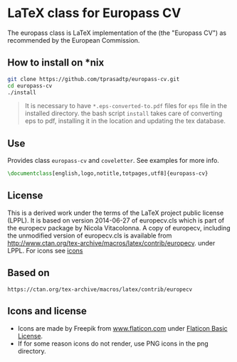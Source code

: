 # LaTeX class for Europass CV

The eu­ropass class is LaTeX im­ple­men­ta­tion of the  (the "Europass CV") as rec­om­mended by the Euro­pean Com­mis­sion.

## How to install on *nix

```sh
git clone https://github.com/tprasadtp/europass-cv.git
cd europass-cv
./install
```
> It is necessary to have `*.eps-converted-to.pdf` files for `eps` file in the installed directory. the bash script `install` takes care of converting eps to pdf, installing it in the location and updating the tex database.

## Use
Provides class `europass-cv` and `coveletter`. See examples for more info.
```tex
\documentclass[english,logo,notitle,totpages,utf8]{europass-cv}
```

## License
This is a derived work under the terms of the LaTeX project public license (LPPL). It is based on version 2014-06-27 of europecv.cls which is part of the europecv package by Nicola Vitacolonna. A copy of europecv, including the unmodified version of europecv.cls is available  from http://www.ctan.org/tex-archive/macros/latex/contrib/europecv. under LPPL. For icons see [icons](#icons-and-license)

## Based on
`https://ctan.org/tex-archive/macros/latex/contrib/europecv`


## Icons and license
* Icons are made by Freepik from www.flaticon.com under
[Flaticon Basic License](https://file000.flaticon.com/downloads/license/license.pdf).
* If for some reason icons do not render, use PNG icons in the png directory.

